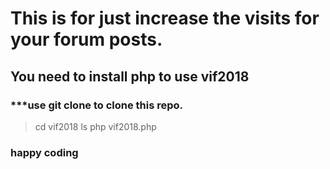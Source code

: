 # This is for just increase the visits for your forum posts.
## You need to install php to use vif2018
###  ***use git clone to clone this repo.

> cd vif2018
> ls
> php vif2018.php

### happy coding ###

